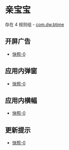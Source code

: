 # 亲宝宝

存在 4 规则组 - [com.dw.btime](/src/apps/com.dw.btime.ts)

## 开屏广告

- [快照-0](https://gkd-kit.gitee.io/import/12889257)

## 应用内弹窗

- [快照-0](https://gkd-kit.gitee.io/import/12889448)

## 应用内横幅

- [快照-0](https://gkd-kit.gitee.io/import/12889450)

## 更新提示

- [快照-0](https://gkd-kit.gitee.io/import/12911011)
